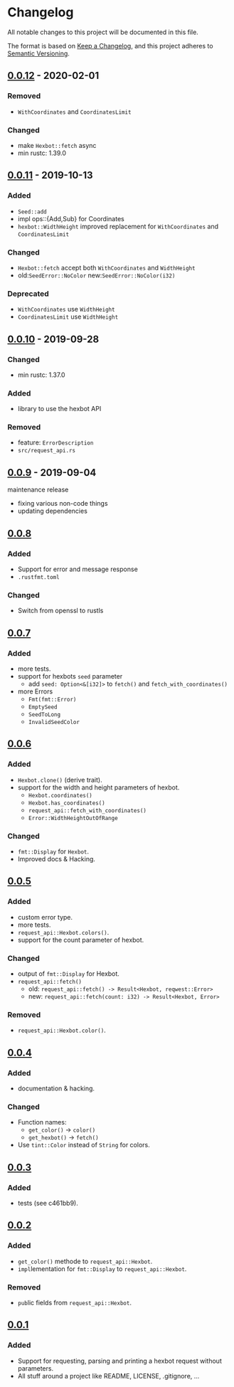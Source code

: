 # Changelog
All notable changes to this project will be documented in this file.

The format is based on [Keep a Changelog](https://keepachangelog.com/en/1.0.0/),
and this project adheres to [Semantic Versioning](https://semver.org/spec/v2.0.0.html).

## [0.0.12] - 2020-02-01
### Removed
 * `WithCoordinates` and `CoordinatesLimit`

### Changed
 * make `Hexbot::fetch` async
 * min rustc: 1.39.0

## [0.0.11] - 2019-10-13
### Added
 * `Seed::add`
 * impl ops::{Add,Sub} for Coordinates
 * `hexbot::WidthHeight` improved replacement for `WithCoordinates` and `CoordinatesLimit`

### Changed
 * `Hexbot::fetch` accept both `WithCoordinates` and `WidthHeight`
 * old:`SeedError::NoColor` new:`SeedError::NoColor(i32)`

### Deprecated
 * `WithCoordinates` use `WidthHeight`
 * `CoordinatesLimit` use `WidthHeight`

## [0.0.10] - 2019-09-28
### Changed
 * min rustc: 1.37.0

### Added
  * library to use the hexbot API

### Removed
  * feature: `ErrorDescription`
  * `src/request_api.rs`

## [0.0.9] - 2019-09-04
maintenance release
 * fixing various non-code things
 * updating dependencies

## [0.0.8]
### Added
 * Support for error and message response
 * `.rustfmt.toml`

### Changed
 * Switch from openssl to rustls

## [0.0.7]
### Added
 * more tests.
 * support for hexbots `seed` parameter
   * add `seed: Option<&[i32]>` to `fetch()` and `fetch_with_coordinates()`
 * more Errors
   * `Fmt(fmt::Error)`
   * `EmptySeed`
   * `SeedToLong`
   * `InvalidSeedColor`

## [0.0.6]
### Added
 * `Hexbot.clone()` (derive trait).
 * support for the width and height parameters of hexbot.
   * `Hexbot.coordinates()`
   * `Hexbot.has_coordinates()`
   * `request_api::fetch_with_coordinates()`
   * `Error::WidthHeightOutOfRange`

### Changed
 * `fmt::Display` for `Hexbot`.
 * Improved docs & Hacking.

## [0.0.5]
### Added
 * custom error type.
 * more tests.
 * `request_api::Hexbot.colors()`.
 * support for the count parameter of hexbot.

### Changed
 * output of `fmt::Display` for Hexbot.
 * `request_api::fetch()`
   * old: `request_api::fetch() -> Result<Hexbot, reqwest::Error>`
   * new: `request_api::fetch(count: i32) -> Result<Hexbot, Error>`

### Removed
 * `request_api::Hexbot.color()`.

## [0.0.4]
### Added
 * documentation & hacking.

### Changed
 * Function names:
   * `get_color()` -> `color()`
   * `get_hexbot()` -> `fetch()`
 * Use `tint::Color` instead of `String` for colors.

## [0.0.3]
### Added
 * tests (see c461bb9).

## [0.0.2]
### Added
 - `get_color()` methode to `request_api::Hexbot`.
 - `impl`lementation for `fmt::Display` to `request_api::Hexbot`.

### Removed
 - `pub`lic fields from `request_api::Hexbot`.

## [0.0.1]
### Added
 - Support for requesting, parsing and printing a hexbot request without parameters.
 - All stuff around a project like README, LICENSE, .gitignore, ...

[0.0.12]: https://github.com/rusty-snake/hexbot/tree/v0.0.12
[0.0.11]: https://github.com/rusty-snake/hexbot/tree/v0.0.11
[0.0.10]: https://github.com/rusty-snake/hexbot/tree/v0.0.10
[0.0.9]: https://github.com/rusty-snake/hexbot/tree/v0.0.9
[0.0.8]: https://github.com/rusty-snake/hexbot/tree/v0.0.8
[0.0.7]: https://github.com/rusty-snake/hexbot/tree/v0.0.7
[0.0.6]: https://github.com/rusty-snake/hexbot/tree/v0.0.6
[0.0.5]: https://github.com/rusty-snake/hexbot/tree/v0.0.5
[0.0.4]: https://github.com/rusty-snake/hexbot/tree/v0.0.4
[0.0.3]: https://github.com/rusty-snake/hexbot/tree/v0.0.3
[0.0.2]: https://github.com/rusty-snake/hexbot/tree/v0.0.2
[0.0.1]: https://github.com/rusty-snake/hexbot/tree/v0.0.1
